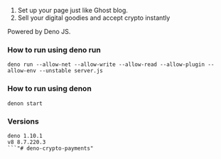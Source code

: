 1. Set up your page just like Ghost blog.
2. Sell your digital goodies and accept crypto instantly

Powered by Deno JS.

### How to run using deno run
```shell
deno run --allow-net --allow-write --allow-read --allow-plugin --allow-env --unstable server.js
```

### How to run using denon
```shell
denon start
```

### Versions
```shell
deno 1.10.1
v8 8.7.220.3
```"# deno-crypto-payments" 
